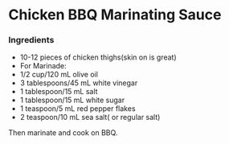 # Chicken BBQ Marinating Sauce

### Ingredients 

- 10-12 pieces of chicken thighs(skin on is great)
- For Marinade:
- 1/2 cup/120 mL olive oil
- 3 tablespoons/45 mL white vinegar
- 1 tablespoon/15 mL salt
- 1 tablespoon/15 mL white sugar
- 1 teaspoon/5 mL red pepper flakes
- 2 teaspoon/10 mL sea salt( or regular salt)



Then marinate and cook on BBQ.